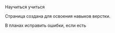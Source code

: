 Научиться учиться

Страница создана для освоения навыков верстки. 

В планах исправить ошибки, если есть